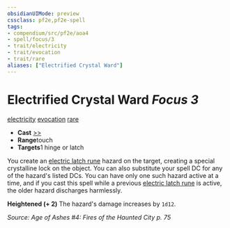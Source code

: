 ```yaml
---
obsidianUIMode: preview
cssclass: pf2e,pf2e-spell
tags:
- compendium/src/pf2e/aoa4
- spell/focus/3
- trait/electricity
- trait/evocation
- trait/rare
aliases: ["Electrified Crystal Ward"]
---
```

# Electrified Crystal Ward *Focus 3*   
[electricity](rules/traits/electricity.md "Electricity Energy & Element Trait")  [evocation](rules/traits/evocation.md "Evocation School Trait")  [rare](rules/traits/rare.md "Rare Rarity Trait")  

- **Cast** [>>](rules/core-rulebook/chapter-9-playing-the-game.md#Actions "Two-Action") 
- **Range**touch
- **Targets**1 hinge or latch

You create an [electric latch rune](compendium/gm/hazards/electric-latch-rune.md) hazard on the target, creating a special crystalline lock on the object. You can also substitute your spell DC for any of the hazard's listed DCs. You can have only one such hazard active at a time, and if you cast this spell while a previous [electric latch rune](compendium/gm/hazards/electric-latch-rune.md) is active, the older hazard discharges harmlessly.

**Heightened (+ 2)** The hazard's damage increases by `1d12`.

*Source: Age of Ashes #4: Fires of the Haunted City p. 75*